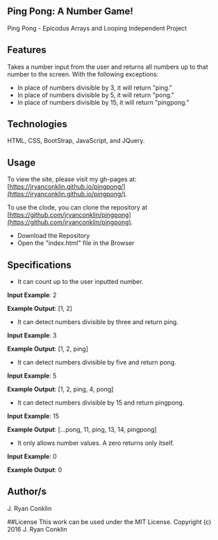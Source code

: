 ## Ping Pong: A Number Game!
Ping Pong - Epicodus
Arrays and Looping Independent Project

## Features
Takes a number input from the user and returns all numbers up to that number to the screen. With the following exceptions:

- In place of numbers divisible by 3, it will return "ping."
- In place of numbers divisible by 5, it will return "pong."
- In place of numbers divisible by 15, it will return "pingpong."

## Technologies
HTML, CSS, BootStrap, JavaScript, and JQuery.

## Usage

To view the site, please visit my gh-pages at: [https://jryanconklin.github.io/pingpong/](https://jryanconklin.github.io/pingpong/).

To use the clode, you can clone the repository at [https://github.com/jryanconklin/pingpong](https://github.com/jryanconklin/pingpong).

- Download the Repository
- Open the "index.html" file in the Browser

## Specifications
* It can count up to the user inputted number.

__Input Example__: 2

__Example Output__: [1, 2]

* It can detect numbers divisible by three and return ping.

__Input Example__: 3

__Example Output__: [1, 2, ping]

* It can detect numbers divisible by five and return pong.

__Input Example__: 5

__Example Output__: [1, 2, ping, 4, pong]

* It can detect numbers divisible by 15 and return pingpong.

__Input Example__: 15

__Example Output__: [...pong, 11, ping, 13, 14, pingpong]

* It only allows number values. A zero returns only itself.

__Input Example__: 0

__Example Output__: 0

## Author/s
J. Ryan Conklin

##License
This work can be used under the MIT License.
Copyright (c) 2016 J. Ryan Conklin
